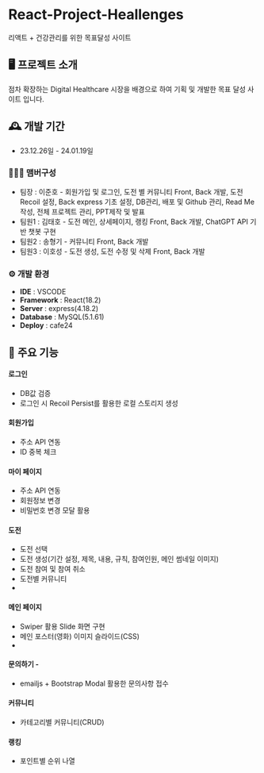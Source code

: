 # React-Project-Heallenges
리액트 + 건강관리를 위한 목표달성 사이트


## 🖥️ 프로젝트 소개
점차 확장하는 Digital Healthcare 시장을 배경으로 하여 기획 및 개발한 목표 달성 사이트 입니다.
<br>

## 🕰️ 개발 기간
* 23.12.26일 - 24.01.19일

### 🧑‍🤝‍🧑 맴버구성
 - 팀장  : 이준호 - 회원가입 및 로그인, 도전 별 커뮤니티 Front, Back 개발, 도전 Recoil 설정, Back express 기초 설정, DB관리, 배포 및 Github 관리, Read Me 작성, 전체 프로젝트 관리, PPT제작 및 발표
 - 팀원1 : 김태호 - 도전 메인, 상세페이지, 랭킹 Front, Back 개발, ChatGPT API 기반 챗봇 구현 
 - 팀원2 : 송형기 - 커뮤니티 Front, Back 개발
 - 팀원3 : 이호성 - 도전 생성, 도전 수정 및 삭제 Front, Back 개발


### ⚙️ 개발 환경
- **IDE** : VSCODE
- **Framework** : React(18.2)
- **Server** : express(4.18.2)
- **Database** : MySQL(5.1.61)
- **Deploy** : cafe24

## 📌 주요 기능
#### 로그인 
- DB값 검증
- 로그인 시 Recoil Persist를 활용한 로컬 스토리지 생성
  
#### 회원가입
- 주소 API 연동
- ID 중복 체크
  
#### 마이 페이지
- 주소 API 연동
- 회원정보 변경
- 비밀번호 변경 모달 활용

#### 도전
- 도전 선택
- 도전 생성(기간 설정, 제목, 내용, 규칙, 참여인원, 메인 썸네일 이미지)
- 도전 참여 및 참여 취소
- 도전별 커뮤니티
- 
#### 메인 페이지 
- Swiper 활용 Slide 화면 구현
- 메인 포스터(영화) 이미지 슬라이드(CSS)
- 
#### 문의하기 - 
- emailjs + Bootstrap Modal 활용한 문의사항 접수

#### 커뮤니티
- 카테고리별 커뮤니티(CRUD)

#### 랭킹
- 포인트별 순위 나열
